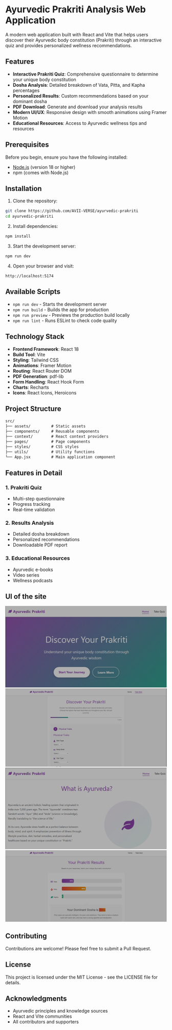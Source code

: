 # Ayurvedic Prakriti Analysis Web Application

A modern web application built with React and Vite that helps users discover their Ayurvedic body constitution (Prakriti) through an interactive quiz and provides personalized wellness recommendations.

## Features

- **Interactive Prakriti Quiz**: Comprehensive questionnaire to determine your unique body constitution
- **Dosha Analysis**: Detailed breakdown of Vata, Pitta, and Kapha percentages
- **Personalized Results**: Custom recommendations based on your dominant dosha
- **PDF Download**: Generate and download your analysis results
- **Modern UI/UX**: Responsive design with smooth animations using Framer Motion
- **Educational Resources**: Access to Ayurvedic wellness tips and resources

## Prerequisites

Before you begin, ensure you have the following installed:
- [Node.js](https://nodejs.org/) (version 18 or higher)
- npm (comes with Node.js)

## Installation

1. Clone the repository:
```bash
git clone https://github.com/AVII-VERSE/ayurvedic-prakriti
cd ayurvedic-prakriti
```

2. Install dependencies:
```bash
npm install
```

3. Start the development server:
```bash
npm run dev
```

4. Open your browser and visit:
```
http://localhost:5174
```

## Available Scripts

- `npm run dev` - Starts the development server
- `npm run build` - Builds the app for production
- `npm run preview` - Previews the production build locally
- `npm run lint` - Runs ESLint to check code quality

## Technology Stack

- **Frontend Framework**: React 18
- **Build Tool**: Vite
- **Styling**: Tailwind CSS
- **Animations**: Framer Motion
- **Routing**: React Router DOM
- **PDF Generation**: pdf-lib
- **Form Handling**: React Hook Form
- **Charts**: Recharts
- **Icons**: React Icons, Heroicons

## Project Structure

```
src/
├── assets/         # Static assets
├── components/     # Reusable components
├── context/        # React context providers
├── pages/          # Page components
├── styles/         # CSS styles
├── utils/          # Utility functions
└── App.jsx         # Main application component
```

## Features in Detail

### 1. Prakriti Quiz
- Multi-step questionnaire
- Progress tracking
- Real-time validation

### 2. Results Analysis
- Detailed dosha breakdown
- Personalized recommendations
- Downloadable PDF report

### 3. Educational Resources
- Ayurvedic e-books
- Video series
- Wellness podcasts

## UI of the site

![HOME](Screenshots/home.png)
![QUIZ](Screenshots/Quiz.png)
![READ](Screenshots/Read.png)
![RSULT](Screenshots/Result.png)

## Contributing

Contributions are welcome! Please feel free to submit a Pull Request.

## License

This project is licensed under the MIT License - see the LICENSE file for details.

## Acknowledgments

- Ayurvedic principles and knowledge sources
- React and Vite communities
- All contributors and supporters

